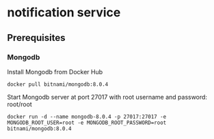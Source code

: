 # notification service

## Prerequisites

### Mongodb
Install Mongodb from Docker Hub

`docker pull bitnami/mongodb:8.0.4`

Start Mongodb server at port 27017 with root username and password: root/root

`docker run -d --name mongodb-8.0.4 -p 27017:27017 -e MONGODB_ROOT_USER=root -e MONGODB_ROOT_PASSWORD=root bitnami/mongodb:8.0.4`